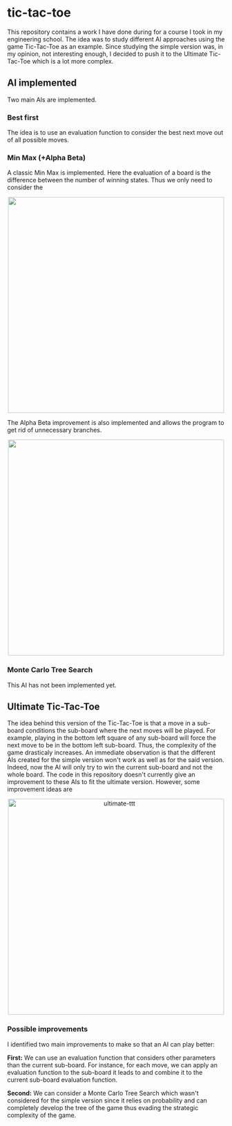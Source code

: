 # tic-tac-toe
This repository contains a work I have done during for a course I took in my engineering school. The idea was to study different AI approaches using the game Tic-Tac-Toe as an example. Since studying the simple version was, in my opinion, not interesting enough, I decided to push it to the Ultimate Tic-Tac-Toe which is a lot more complex.

## AI implemented
Two main AIs are implemented.  

### Best first
The idea is to use an evaluation function to consider the best next move out of all possible moves.

### Min Max (+Alpha Beta)
A classic Min Max is implemented. Here the evaluation of a board is the difference between the number of winning states. Thus we only need to consider the
<p align="center"><a href="https://materiaalit.github.io/intro-to-ai/part2/"><img src="https://user-images.githubusercontent.com/26343297/204091104-f7ada11d-dc2c-4c6d-9ec8-f52f80d62aff.png" width="500"></a></p>
The Alpha Beta improvement is also implemented and allows the program to get rid of unnecessary branches.
<p align="center"><a href="https://materiaalit.github.io/intro-to-ai/part2/"><img src="https://user-images.githubusercontent.com/26343297/204090892-d6c568fa-fdae-45a5-bf3e-cbfdecbb23e4.png" width="500"></a></p>

### Monte Carlo Tree Search

This AI has not been implemented yet.

## Ultimate Tic-Tac-Toe
The idea behind this version of the Tic-Tac-Toe is that a move in a sub-board conditions the sub-board where the next moves will be played. For example, playing in the bottom left square of any sub-board will force the next move to be in the bottom left sub-board. Thus, the complexity of the game drasticaly increases. An immediate observation is that the different AIs created for the simple version won't work as well as for the said version. Indeed, now the AI will only try to win the current sub-board and not the whole board. The code in this repository doesn't currently give an improvement to these AIs to fit the ultimate version. However, some improvement ideas are 

<p align="center">
<img src="https://user-images.githubusercontent.com/26343297/204090194-56d42675-10e7-4cd6-92a7-507b9abc2724.png" alt="ultimate-ttt" width="500"/>
</p>

### Possible improvements
I identified two main improvements to make so that an AI can play better:  
  
**First:** We can use an evaluation function that considers other parameters than the current sub-board. For instance, for each move, we can apply an evaluation function to the sub-board it leads to and combine it to the current sub-board evaluation function.

**Second:** We can consider a Monte Carlo Tree Search which wasn't considered for the simple version since it relies on probability and can completely develop the tree of the game thus evading the strategic complexity of the game.
